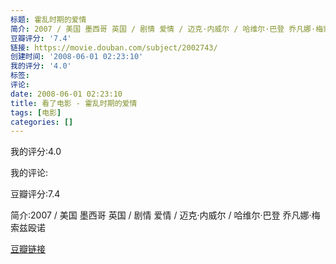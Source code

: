 ```yaml
---
标题: 霍乱时期的爱情
简介: 2007 / 美国 墨西哥 英国 / 剧情 爱情 / 迈克·内威尔 / 哈维尔·巴登 乔凡娜·梅索兹殴诺
豆瓣评分: '7.4'
链接: https://movie.douban.com/subject/2002743/
创建时间: '2008-06-01 02:23:10'
我的评分: '4.0'
标签:
评论:
date: 2008-06-01 02:23:10
title: 看了电影 - 霍乱时期的爱情
tags: [电影]
categories: []
---
```


我的评分:4.0

我的评论:

豆瓣评分:7.4

简介:2007 / 美国 墨西哥 英国 / 剧情 爱情 / 迈克·内威尔 / 哈维尔·巴登 乔凡娜·梅索兹殴诺

[豆瓣链接](https://movie.douban.com/subject/2002743/)

